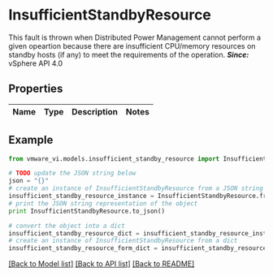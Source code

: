 # InsufficientStandbyResource

This fault is thrown when Distributed Power Management cannot perform a given opeartion because there are insufficient CPU/memory resources on standby hosts (if any) to meet the requirements of the operation.  ***Since:*** vSphere API 4.0 

## Properties
Name | Type | Description | Notes
------------ | ------------- | ------------- | -------------

## Example

```python
from vmware_vi.models.insufficient_standby_resource import InsufficientStandbyResource

# TODO update the JSON string below
json = "{}"
# create an instance of InsufficientStandbyResource from a JSON string
insufficient_standby_resource_instance = InsufficientStandbyResource.from_json(json)
# print the JSON string representation of the object
print InsufficientStandbyResource.to_json()

# convert the object into a dict
insufficient_standby_resource_dict = insufficient_standby_resource_instance.to_dict()
# create an instance of InsufficientStandbyResource from a dict
insufficient_standby_resource_form_dict = insufficient_standby_resource.from_dict(insufficient_standby_resource_dict)
```
[[Back to Model list]](../README.md#documentation-for-models) [[Back to API list]](../README.md#documentation-for-api-endpoints) [[Back to README]](../README.md)


